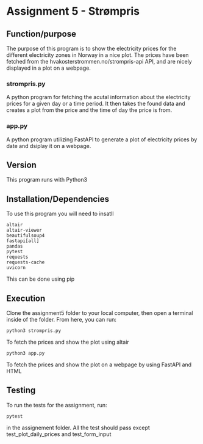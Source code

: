 # Assignment 5 - Strømpris

## Function/purpose

The purpose of this program is to show the electricity prices for the different electricity zones in Norway in a nice plot. The prices have been fetched from the hvakosterstrommen.no/strompris-api API, and are nicely displayed in a plot on a webpage.

### strompris.py

A python program for fetching the acutal information about the electricity prices for a given day or a time period. It then takes the found data and creates a plot from the price and the time of day the price is from. 

### app.py

A python program utilizing FastAPI to generate a plot of electricity prices by date and dsiplay it on a webpage.

## Version

This program runs with Python3

## Installation/Dependencies

To use this program you will need to insatll 
```
altair
altair-viewer
beautifulsoup4
fastapi[all]
pandas
pytest
requests
requests-cache
uvicorn
```
This can be done using pip

## Execution

Clone the assignment5 folder to your local computer, then open a terminal inside of the folder. From here, you can run:
```
python3 strompris.py
``` 
To fetch the prices and show the plot using altair
```
python3 app.py
```
To fetch the prices and show the plot on a webpage by using FastAPI and HTML

## Testing

To run the tests for the assignment, run:
```
pytest
```
in the assignement folder.
All the test should pass except test_plot_daily_prices and test_form_input
